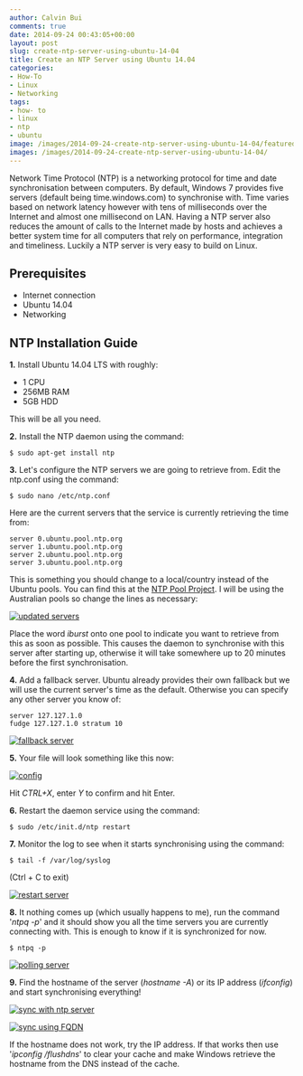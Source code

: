 ```yaml
---
author: Calvin Bui
comments: true
date: 2014-09-24 00:43:05+00:00
layout: post
slug: create-ntp-server-using-ubuntu-14-04
title: Create an NTP Server using Ubuntu 14.04
categories:
- How-To
- Linux
- Networking
tags:
- how- to
- linux
- ntp
- ubuntu
image: /images/2014-09-24-create-ntp-server-using-ubuntu-14-04/featured-image.jpg 
images: /images/2014-09-24-create-ntp-server-using-ubuntu-14-04/
---
```


Network Time Protocol (NTP) is a networking protocol for time and date synchronisation between computers. By default, Windows 7 provides five servers (default being time.windows.com) to synchronise with. Time varies based on network latency however with tens of milliseconds over the Internet and almost one millisecond on LAN. Having a NTP server also reduces the amount of calls to the Internet made by hosts and achieves a better system time for all computers that rely on performance, integration and timeliness. Luckily a NTP server is very easy to build on Linux.

<!-- more -->

## Prerequisites

* Internet connection
* Ubuntu 14.04
* Networking

## NTP Installation Guide

**1.** Install Ubuntu 14.04 LTS with roughly:

* 1 CPU
* 256MB RAM
* 5GB HDD

This will be all you need.

**2.** Install the NTP daemon using the command:

```terminal
$ sudo apt-get install ntp
```

**3.** Let's configure the NTP servers we are going to retrieve from. Edit the ntp.conf using the command:

```terminal
$ sudo nano /etc/ntp.conf
```

Here are the current servers that the service is currently retrieving the time from:

```config    
server 0.ubuntu.pool.ntp.org
server 1.ubuntu.pool.ntp.org
server 2.ubuntu.pool.ntp.org
server 3.ubuntu.pool.ntp.org
```

This is something you should change to a local/country instead of the Ubuntu pools. You can find this at the [NTP Pool Project](http://www.pool.ntp.org). I will be using the Australian pools so change the lines as necessary:

[![updated servers]({{page.images}}24.png)]({{page.images}}24.png)

Place the word _iburst_ onto one pool to indicate you want to retrieve from this as soon as possible. This causes the daemon to synchronise with this server after starting up, otherwise it will take somewhere up to 20 minutes before the first synchronisation.

**4.** Add a fallback server. Ubuntu already provides their own fallback but we will use the current server's time as the default. Otherwise you can specify any other server you know of:

```config     
server 127.127.1.0
fudge 127.127.1.0 stratum 10
```

[![fallback server]({{page.images}}35.png)]({{page.images}}35.png)

**5.** Your file will look something like this now:

[![config]({{page.images}}43.png)]({{page.images}}43.png)

Hit _CTRL+X_, enter _Y_ to confirm and hit Enter.

**6.** Restart the daemon service using the command:

```terminal    
$ sudo /etc/init.d/ntp restart
```

**7.** Monitor the log to see when it starts synchronising using the command:

```terminal     
$ tail -f /var/log/syslog
```

(Ctrl + C to exit)

[![restart server]({{page.images}}53.png)]({{page.images}}53.png)

**8.** It nothing comes up (which usually happens to me), run the command '_ntpq -p_' and it should show you all the time servers you are currently connecting with. This is enough to know if it is synchronized for now.

```terminal
$ ntpq -p
```

[![polling server]({{page.images}}63.png)]({{page.images}}63.png)

**9.** Find the hostname of the server (_hostname -A_) or its IP address (_ifconfig_) and start synchronising everything!

[![sync with ntp server]({{page.images}}71.png)]({{page.images}}71.png)

[![sync using FQDN]({{page.images}}91.png)]({{page.images}}91.png)

If the hostname does not work, try the IP address. If that works then use '_ipconfig /flushdns_' to clear your cache and make Windows retrieve the hostname from the DNS instead of the cache.
